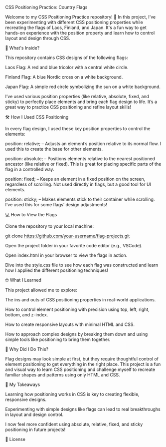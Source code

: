 CSS Positioning Practice: Country Flags

Welcome to my CSS Positioning Practice repository! 🎉 In this project, I’ve been experimenting with different CSS positioning properties while recreating the flags of Laos, Finland, and Japan. It's a fun way to get hands-on experience with the position property and learn how to control layout and design through CSS.

🚀 What's Inside?

This repository contains CSS designs of the following flags:

Laos Flag: A red and blue tricolor with a central white circle.

Finland Flag: A blue Nordic cross on a white background.

Japan Flag: A simple red circle symbolizing the sun on a white background.

I’ve used various position properties (like relative, absolute, fixed, and sticky) to perfectly place elements and bring each flag design to life. It’s a great way to practice CSS positioning and refine layout skills!

🛠️ How I Used CSS Positioning

In every flag design, I used these key position properties to control the elements:

position: relative; – Adjusts an element’s position relative to its normal flow. I used this to create the base for other elements.

position: absolute; – Positions elements relative to the nearest positioned ancestor (like relative or fixed). This is great for placing specific parts of the flag in a controlled way.

position: fixed; – Keeps an element in a fixed position on the screen, regardless of scrolling. Not used directly in flags, but a good tool for UI elements.

position: sticky; – Makes elements stick to their container while scrolling. I’ve used this for some flags’ design adjustments!

💻 How to View the Flags

Clone the repository to your local machine:

git clone https://github.com/your-username/flag-projects.git


Open the project folder in your favorite code editor (e.g., VSCode).

Open index.html in your browser to view the flags in action.

Dive into the style.css file to see how each flag was constructed and learn how I applied the different positioning techniques!

🤓 What I Learned

This project allowed me to explore:

The ins and outs of CSS positioning properties in real-world applications.

How to control element positioning with precision using top, left, right, bottom, and z-index.

How to create responsive layouts with minimal HTML and CSS.

How to approach complex designs by breaking them down and using simple tools like positioning to bring them together.

🎯 Why Did I Do This?

Flag designs may look simple at first, but they require thoughtful control of element positioning to get everything in the right place. This project is a fun and visual way to learn CSS positioning and challenge myself to recreate familiar shapes and patterns using only HTML and CSS.

🤩 My Takeaways

Learning how positioning works in CSS is key to creating flexible, responsive designs.

Experimenting with simple designs like flags can lead to real breakthroughs in layout and design control.

I now feel more confident using absolute, relative, fixed, and sticky positioning in future projects!

📜 License
